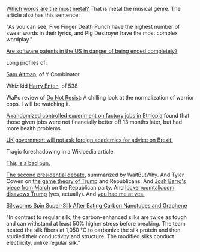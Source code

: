 [Which words are the most metal?](http://www.degeneratestate.org/posts/2016/Apr/20/heavy-metal-and-natural-language-processing-part-1/) That is metal the musical genre. The article also has this sentence:

"As you can see, Five Finger Death Punch have the highest number of swear words in their lyrics, and Pig Destroyer have the most complex wordplay."

[Are software patents in the US in danger of being ended completely?](http://fortune.com/2016/10/03/software-patents/)

Long profiles of:

[Sam Altman](http://www.newyorker.com/magazine/2016/10/10/sam-altmans-manifest-destiny), of Y Combinator

Whiz kid [Harry Enten](http://www.cjr.org/special_report/harry_enten_fivethirtyeight_nate_silver_election.php), of 538

WaPo review of [Do Not Resist](https://www.washingtonpost.com/news/the-watch/wp/2016/09/30/do-not-resist-a-chilling-look-at-the-normalization-of-warrior-cops/?utm_term=.b3ff03ed2859): A chilling look at the normalization of warrior cops. I will be watching it.

[A randomized controlled experiment on factory jobs in Ethiopia](http://www.vox.com/2016/9/29/13096580/globalization-poverty-experiment-blattman-dercon) found that those given jobs were not financially better off 13 months later, but had more health problems.

[UK government will not ask foreign academics for advice on Brexit.](https://www.theguardian.com/politics/2016/oct/07/lse-brexit-non-uk-experts-foreign-academics)

Tragic foreshadowing in a Wikipedia article.

[This is a bad pun.](https://twitter.com/LibyaLiberty/status/783408434582528000)

[The second presidential debate](http://waitbutwhy.com/2016/10/second-presidential-debate.html), summarized by WaitButWhy. And Tyler Cowen on [the game theory of Trump](https://www.bloomberg.com/view/articles/2016-10-09/puzzled-about-republicans-and-trump-game-theory-helps) and Republicans. And [Josh Barro's piece from March](http://www.businessinsider.com/gop-establishment-created-trump-2016-3) on the Republican party. And [lockerroomtalk.com](http://lockerroomtalk.com/) [disavows Trump](https://twitter.com/DLin71/status/785656027802898432) (yes, actually). And [you had me at yes.](https://twitter.com/smod2016/status/727731961582735360)

[Silkworms Spin Super-Silk After Eating Carbon Nanotubes and Graphene](https://www.scientificamerican.com/article/silkworms-spin-super-silk-after-eating-carbon-nanotubes-and-graphene/) 

"In contrast to regular silk, the carbon-enhanced silks are twice as tough and can withstand at least 50% higher stress before breaking. The team heated the silk fibers at 1,050 °C to carbonize the silk protein and then studied their conductivity and structure. The modified silks conduct electricity, unlike regular silk."

